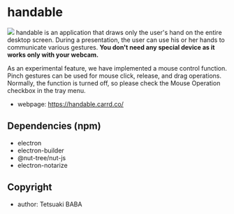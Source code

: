 # handable
![](./teasers/01.gif)
handable is an application that draws only the user's hand on the entire desktop screen. During a presentation, the user can use his or her hands to communicate various gestures. <strong>You don't need any special device as it works only with your webcam.</strong>

As an experimental feature, we have implemented a mouse control function. Pinch gestures can be used for mouse click, release, and drag operations. Normally, the function is turned off, so please check the Mouse Operation checkbox in the tray menu.

  * webpage: https://handable.carrd.co/



## Dependencies (npm)
 * electron
 * electron-builder
 * @nut-tree/nut-js
 * electron-notarize
 
 ## Copyright
  * author: Tetsuaki BABA